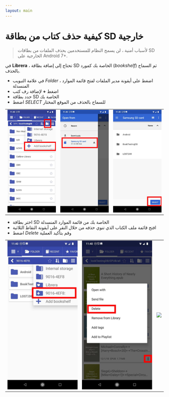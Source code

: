 ```yaml
---
layout: main
---
```


# كيفية حذف كتاب من بطاقة SD خارجية

> لأسباب أمنية ، لن يسمح النظام للمستخدمين بحذف الملفات من بطاقات SD الخارجية على Android 7+.

في **Librera** ، تحتاج إلى إضافة بطاقة SD الخاصة بك كمورد (_bookshelf_) ثم السماح بالحذف.

* في علامة التبويب _Folder_ ، اضغط على أيقونة مدير الملفات لفتح قائمة الموارد المنسدلة
* اضغط **+** لإضافة رف كتب
* حدد بطاقة SD الخاصة بك
* اضغط _SELECT_ للسماح بالحذف من الموقع المختار

||||
|-|-|-|
|![](1.jpg)|![](2.jpg)|![](3.jpg)|

* اختر بطاقة SD الخاصة بك من قائمة الموارد المنسدلة
* افتح قائمة ملف الكتاب الذي تنوي حذفه من خلال النقر على أيقونة النقاط الثلاثية
* اضغط _Delete_ وقم بتأكيد العملية

||||
|-|-|-|
|![](4.jpg)|![](5.jpg)|![](6.jpg)|
